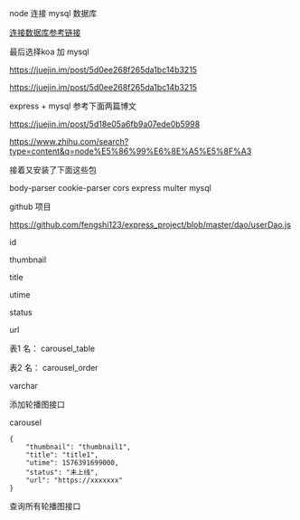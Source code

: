 node 连接 mysql 数据库

[连接数据库参考链接](https://www.cnblogs.com/zhongweiv/p/nodejs_mysql.html#mysql_ins)

最后选择koa 加 mysql

https://juejin.im/post/5d0ee268f265da1bc14b3215


https://juejin.im/post/5d0ee268f265da1bc14b3215


express + mysql 参考下面两篇博文

https://juejin.im/post/5d18e05a6fb9a07ede0b5998

https://www.zhihu.com/search?type=content&q=node%E5%86%99%E6%8E%A5%E5%8F%A3


接着又安装了下面这些包

body-parser
cookie-parser
cors
express
multer
mysql


github 项目

https://github.com/fengshi123/express_project/blob/master/dao/userDao.js


id

thumbnail

title

utime

status

url

表1 名： carousel_table 

表2 名： carousel_order

varchar

添加轮播图接口

carousel

```
{
	"thumbnail": "thumbnail1",
	"title": "title1",
	"utime": 1576391699000,
	"status": "未上线",
	"url": "https://xxxxxxx"
}
```

查询所有轮播图接口













